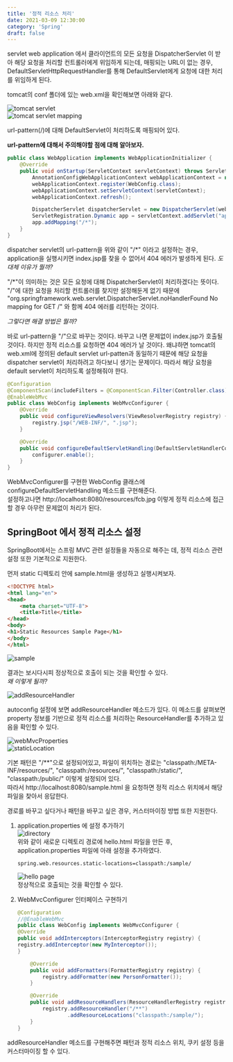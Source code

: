 ```yaml
---
title: '정적 리소스 처리'
date: 2021-03-09 12:30:00
category: 'Spring'
draft: false
---
```

servlet web application 에서 클라이언트의 모든 요청을 DispatcherServlet 이 받아 해당 요청을 처리할 컨트롤러에게 위임하게 되는데, 매핑되는 URL이 없는 경우, DefaultServletHttpRequestHandler를 통해 DefaultServlet에게 요청에 대한 처리를 위임하게 된다.   

tomcat의 conf 폴더에 있는 web.xml을 확인해보면 아래와 같다.

![tomcat servlet](./images/tomcatDefaultServlet.PNG)  
![tomcat servlet mapping](./images/tomcatServletMapping.PNG)  

url-pattern(/)에 대해 DefaultServlet이 처리하도록 매핑되어 있다. 

**url-pattern에 대해서 주의해야할 점에 대해 알아보자.** 
```java
public class WebApplication implements WebApplicationInitializer {
    @Override
    public void onStartup(ServletContext servletContext) throws ServletException {
        AnnotationConfigWebApplicationContext webApplicationContext = new AnnotationConfigWebApplicationContext();
        webApplicationContext.register(WebConfig.class);
        webApplicationContext.setServletContext(servletContext);
        webApplicationContext.refresh();

        DispatcherServlet dispatcherServlet = new DispatcherServlet(webApplicationContext);
        ServletRegistration.Dynamic app = servletContext.addServlet("app", dispatcherServlet);
        app.addMapping("/*");
    }
}
```
dispatcher servlet의 url-pattern을 위와 같이 "/&#42;" 이라고 설정하는 경우, application을 실행시키면 index.jsp를 찾을 수 없어서 404 에러가 발생하게 된다.
_도대체 이유가 뭘까?_  

"/&#42;"이 의미하는 것은 모든 요청에 대해 DispatcherServlet이 처리하겠다는 뜻이다. "/"에 대한 요청을 처리할 컨트롤러를 찾지만 설정해둔게 없기 때문에 "org.springframework.web.servlet.DispatcherServlet.noHandlerFound No mapping for GET /" 와 함께 404 에러를 리턴하는 것이다.

_그렇다면 해결 방법은 뭘까?_  

바로 url-pattern을 "/"으로 바꾸는 것이다. 바꾸고 나면 문제없이 index.jsp가 호출될 것이다. 하지만 정적 리소스를 요청하면 404 에러가 날 것이다. 왜냐하면 tomcat의 web.xml에 정의된 default servlet url-patten과 동일하기 때문에 해당 요청을 dispatcher servlet이 처리하려고 하다보니 생기는 문제이다.
따라서 해당 요청을 default servlet이 처리하도록 설정해줘야 한다.
```java
@Configuration
@ComponentScan(includeFilters = @ComponentScan.Filter(Controller.class))
@EnableWebMvc
public class WebConfig implements WebMvcConfigurer {
    @Override
    public void configureViewResolvers(ViewResolverRegistry registry) {
        registry.jsp("/WEB-INF/", ".jsp");
    }

    @Override
    public void configureDefaultServletHandling(DefaultServletHandlerConfigurer configurer) {
        configurer.enable();
    }
}
```
WebMvcConfigurer를 구현한 WebConfig 클래스에 configureDefaultServletHandling 메소드를 구현해준다.  
설정하고나면 http://localhost:8080/resources/fcb.jpg 이렇게 정적 리소스에 접근할 경우 아무런 문제없이 처리가 된다.  

## SpringBoot 에서 정적 리소스 설정

SpringBoot에서는 스프링 MVC 관련 설정들을 자동으로 해주는 데, 정적 리소스 관련 설정 또한 기본적으로 지원한다.  

먼저 static 디렉토리 안에 sample.html을 생성하고 실행시켜보자. 
```html
<!DOCTYPE html>
<html lang="en">
<head>
    <meta charset="UTF-8">
    <title>Title</title>
</head>
<body>
<h1>Static Resources Sample Page</h1>
</body>
</html>
```

![sample](./images/staticResourcesSample.PNG)  

결과는 보시다시피 정상적으로 호출이 되는 것을 확인할 수 있다.  
_왜 이렇게 될까?_  

![addResourceHandler](./images/addResourceHandler.PNG)  

autoconfig 설정에 보면 addResourceHandler 메소드가 있다. 이 메소드를 살펴보면 property 정보를 기반으로 정적 리소스를 처리하는 ResourceHandler를 추가하고 있음을 확인할 수 있다.

![webMvcProperties](./images/webMvcProperties.PNG)  
![staticLocation](./images/staticLocation.PNG)  

기본 패턴은 "/**"으로 설정되어있고, 파일이 위치하는 경로는 "classpath:/META-INF/resources/", "classpath:/resources/", "classpath:/static/", "classpath:/public/" 이렇게 설정되어 있다.   
따라서 http://localhost:8080/sample.html 을 요청하면 정적 리소스 위치에서 해당 파일을 찾아서 응답한다. 

경로를 바꾸고 싶다거나 패턴을 바꾸고 싶은 경우, 커스터마이징 방법 또한 지원한다.

1. application.properties 에 설정 추가하기  
![directory](./images/directory.PNG)  
   위와 같이 새로운 디렉토리 경로에 hello.html 파일을 만든 후, application.properties 파일에 아래 설정을 추가하였다.
   ```text
   spring.web.resources.static-locations=classpath:/sample/
   ```
   ![hello page](./images/helloPage.PNG)  
정상적으로 호출되는 것을 확인할 수 있다.
   

2. WebMvcConfigurer 인터페이스 구현하기
   ```java
   @Configuration
   //@EnableWebMvc
   public class WebConfig implements WebMvcConfigurer {
   @Override
   public void addInterceptors(InterceptorRegistry registry) {
   registry.addInterceptor(new MyInterceptor());
   }
   
       @Override
       public void addFormatters(FormatterRegistry registry) {
           registry.addFormatter(new PersonFormatter());
       }
   
       @Override
       public void addResourceHandlers(ResourceHandlerRegistry registry) {
           registry.addResourceHandler("/**")
                   .addResourceLocations("classpath:/sample/");
       }
   }
   ```
addResourceHandler 메소드를 구현해주면 패턴과 정적 리소스 위치, 쿠키 설정 등을 커스터마이징 할 수 있다.

